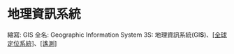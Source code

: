 # 地理資訊系統

縮寫: GIS
全名: Geographic Information System
3S: 地理資訊系統(GI**S**)、[[全球定位系統]](GP**S**)、[[遙測]](R**S**)